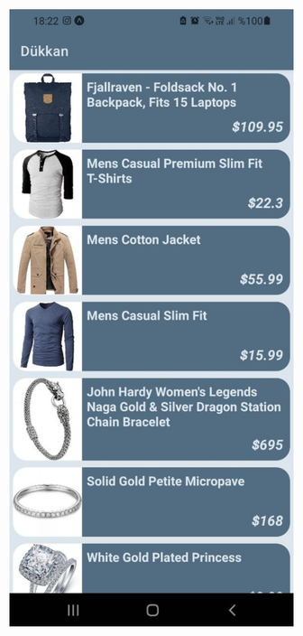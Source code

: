 <img src="https://github.com/haydogdu1990/react-native-projects/blob/main/06-Dukkan/assets/msg688717469-89095.jpg"  width="600">

